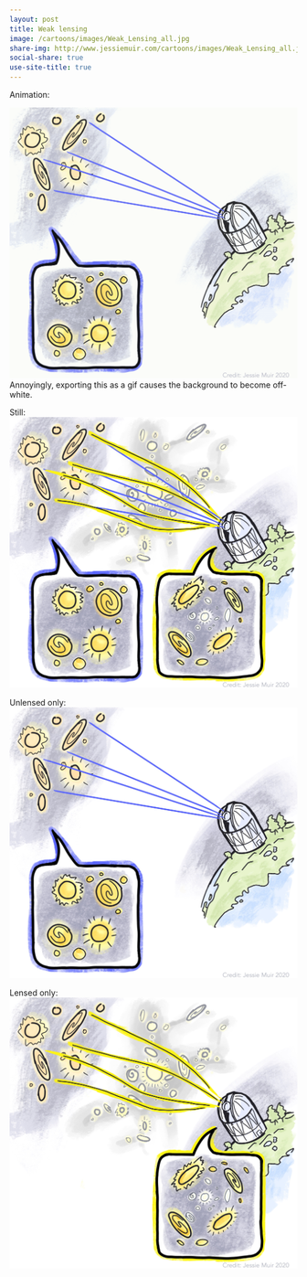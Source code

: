 ```yaml
---
layout: post
title: Weak lensing
image: /cartoons/images/Weak_Lensing_all.jpg
share-img: http://www.jessiemuir.com/cartoons/images/Weak_Lensing_all.jpg
social-share: true
use-site-title: true
---
```

Animation:


![alt="Gif animation explaining weak lensing. When large scale structure appears between distant galaxies and a telescope, lines showing the path of light go from straight to bent. Comic-style speech bubbles show pictures of the galaxies as they would appear for the telescope. When the light is deflected, the images of the background galaxies are distorted."](/cartoons/images/Weak_Lensing_Animation_all-appear.gif )
Annoyingly, exporting this as a gif causes the background to become off-white. 

Still:
![alt="Cartoon of weak gravitational lensing. Light from distant source galaxies gets deflected by large-scale structure between those galaxies and a telescope. Comic-style speech bubbles show pictures of the galaxies as they would appear for the telescope, with and without this deflection. When the light is deflected, the images of the background galaxies are distorted."](/cartoons/images/Weak_Lensing_all.jpg)


Unlensed only:
![alt="Same as above still, but showing only the unlensed case."](/cartoons/images/Weak_Lensing_unlensed-only.jpg)

Lensed only: 
![alt="Same as above still, but showing only the lensed case."](/cartoons/images/Weak_Lensing_lensed-only.jpg)



